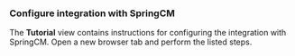 ### Configure integration with SpringCM

The **Tutorial** view contains instructions for configuring the integration with SpringCM. Open a new browser tab and perform the listed steps.
